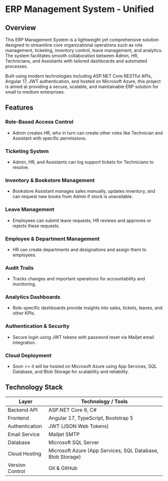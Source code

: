 # ERP Management System - Unified

## Overview

This ERP Management System is a lightweight yet comprehensive solution designed to streamline core organizational operations such as role management, ticketing, inventory control, leave management, and analytics. The system facilitates smooth collaboration between Admin, HR, Technicians, and Assistants with tailored dashboards and automated processes.

Built using modern technologies including ASP.NET Core RESTful APIs, Angular 17, JWT authentication, and hosted on Microsoft Azure, this project is aimed at providing a secure, scalable, and maintainable ERP solution for small to medium enterprises.

## Features

### Role-Based Access Control
- Admin creates HR, who in turn can create other roles like Technician and Assistant with specific permissions.

### Ticketing System
- Admin, HR, and Assistants can log support tickets for Technicians to resolve.

### Inventory & Bookstore Management
- Bookstore Assistant manages sales manually, updates inventory, and can request new books from Admin if stock is unavailable.

### Leave Management
- Employees can submit leave requests; HR reviews and approves or rejects these requests.

### Employee & Department Management
- HR can create departments and designations and assign them to employees.

### Audit Trails
- Tracks changes and important operations for accountability and monitoring.

### Analytics Dashboards
- Role-specific dashboards provide insights into sales, tickets, leaves, and other KPIs.

### Authentication & Security
- Secure login using JWT tokens with password reset via Mailjet email integration.

### Cloud Deployment
- Soon >> it will be hosted on Microsoft Azure using App Services, SQL Database, and Blob Storage for scalability and reliability.

## Technology Stack

| Layer           | Technology / Tools                         |
|-----------------|--------------------------------------------|
| Backend API     | ASP.NET Core 9, C#                         |
| Frontend        | Angular 17, TypeScript, Bootstrap 5       |
| Authentication  | JWT (JSON Web Tokens)                      |
| Email Service   | Mailjet SMTP                              |
| Database        | Microsoft SQL Server                       |
| Cloud Hosting   | Microsoft Azure (App Services, SQL Database, Blob Storage) |
| Version Control | Git & GitHub                              |
